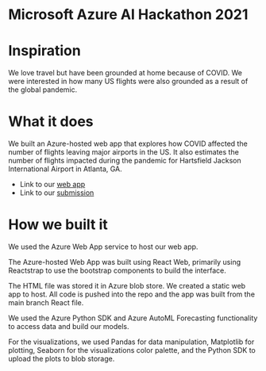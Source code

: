 # Microsoft Azure AI Hackathon 2021

# Inspiration
We love travel but have been grounded at home because of COVID. We were interested in how many US flights were also grounded as a result of the global pandemic.

# What it does
We built an Azure-hosted web app that explores how COVID affected the number of flights leaving major airports in the US. It also estimates the number of flights impacted during the pandemic for Hartsfield Jackson International Airport in Atlanta, GA.

- Link to our [web app](tripleacesstatic.z13.web.core.windows.net)
- Link to our [submission](https://devpost.com/software/triple-a-s-project)

# How we built it
We used the Azure Web App service to host our web app.

The Azure-hosted Web App was built using React Web, primarily using Reactstrap to use the bootstrap components to build the interface.

The HTML file was stored it in Azure blob store. We created a static web app to host. All code is pushed into the repo and the app was built from the main branch React file.

We used the Azure Python SDK and Azure AutoML Forecasting functionality to access data and build our models.

For the visualizations, we used Pandas for data manipulation, Matplotlib for plotting, Seaborn for the visualizations color palette, and the Python SDK to upload the plots to blob storage.
